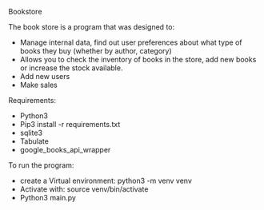 Bookstore

The book store is a program that was designed to:
* Manage internal data, find out user preferences about what type of books they buy (whether by author, category)
* Allows you to check the inventory of books in the store, add new books or increase the stock available.
* Add new users
* Make sales

Requirements: 
- Python3
- Pip3 install -r requirements.txt
- sqlite3
- Tabulate
- google_books_api_wrapper

To run the program:
- create a Virtual environment: python3 -m venv venv
- Activate with: source venv/bin/activate
- Python3 main.py

